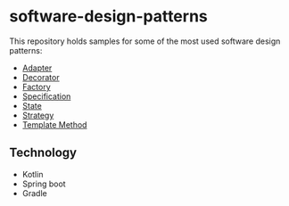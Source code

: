 # software-design-patterns

This repository holds samples for some of the most used software design patterns:
- [Adapter]()
- [Decorator]()
- [Factory]()
- [Specification]()
- [State]()
- [Strategy]()
- [Template Method]()


## Technology

- Kotlin
- Spring boot
- Gradle

